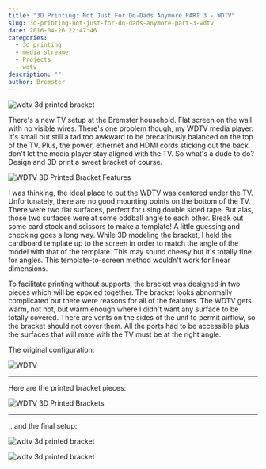 ```yaml
---
title: "3D Printing: Not Just For Do-Dads Anymore PART 3 - WDTV"
slug: 3d-printing-not-just-for-do-dads-anymore-part-3-wdtv
date: 2016-04-26 22:47:46
categories:
  - 3d printing
  - media streamer
  - Projects
  - wdtv
description: ""
author: Bremster
---
```



![wdtv 3d printed bracket](/uploads/2016/04/2016-04-16-15.30.30-1024x760.jpg)

There's a new TV setup at the Bremster household. Flat screen on the wall with no visible wires. There's one problem though, my WDTV media player. It's small but still a tad too awkward to be precariously balanced on the top of the TV. Plus, the power, ethernet and HDMI cords sticking out the back don't let the media player stay aligned with the TV. So what's a dude to do? Design and 3D print a sweet bracket of course.

![WDTV 3D Printed Bracket Features](/uploads/2016/04/wdtv-bracket.png)

I was thinking, the ideal place to put the WDTV was centered under the TV. Unfortunately, there are no good mounting points on the bottom of the TV. There were two flat surfaces, perfect for using double sided tape. But alas, those two surfaces were at some oddball angle to each other. Break out some card stock and scissors to make a template! A little guessing and checking goes a long way. While 3D modeling the bracket, I held the cardboard template up to the screen in order to match the angle of the model with that of the template. This may sound cheesy but it's totally fine for angles. This template-to-screen method wouldn't work for linear dimensions.

To facilitate printing without supports, the bracket was designed in two pieces which will be epoxied together. The bracket looks abnormally complicated but there were reasons for all of the features. The WDTV gets warm, not hot, but warm enough where I didn't want any surface to be totally covered. There are vents on the sides of the unit to permit airflow, so the bracket should not cover them. All the ports had to be accessible plus the surfaces that will mate with the TV must be at the right angle.

The original configuration:

![WDTV](/uploads/2016/04/WP_20160416_001-1024x760.jpg)

<hr />

Here are the printed bracket pieces:

![WDTV 3D Printed Brackets](/uploads/2016/04/2016-04-16-08.49.42-1024x760.jpg)

<hr />

...and the final setup:

![wdtv 3d printed bracket](/uploads/2016/04/2016-04-16-15.30.14-1024x760.jpg)

![wdtv 3d printed bracket](/uploads/2016/04/2016-04-16-15.30.30-1024x760.jpg)
